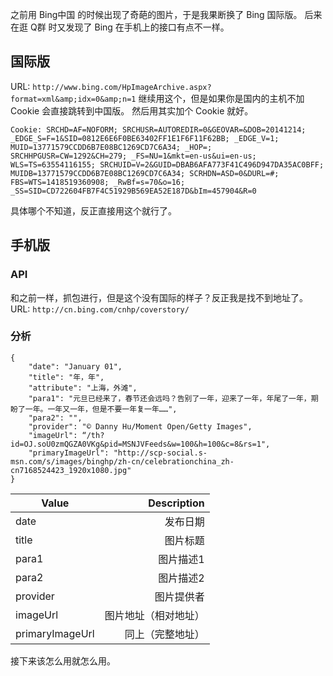 之前用 Bing中国 的时候出现了奇葩的图片，于是我果断换了 Bing 国际版。
后来在逛 Q群 时又发现了 Bing 在手机上的接口有点不一样。


## 国际版
URL: `http://www.bing.com/HpImageArchive.aspx?format=xml&amp;idx=0&amp;n=1`
继续用这个，但是如果你是国内的主机不加 Cookie 会直接跳转到中国版。
然后用其实加个 Cookie 就好。

```
Cookie: SRCHD=AF=NOFORM; SRCHUSR=AUTOREDIR=0&GEOVAR=&DOB=20141214; _EDGE_S=F=1&SID=0812E6E6F0BE63402FF1E1F6F11F62BB; _EDGE_V=1; MUID=13771579CCDD6B7E08BC1269CD7C6A34; _HOP=; SRCHHPGUSR=CW=1292&CH=279; _FS=NU=1&mkt=en-us&ui=en-us; WLS=TS=63554116155; SRCHUID=V=2&GUID=DBAB6AFA773F41C496D947DA35AC0BFF; MUIDB=13771579CCDD6B7E08BC1269CD7C6A34; SCRHDN=ASD=0&DURL=#; FBS=WTS=1418519360908; _RwBf=s=70&o=16; _SS=SID=CD722604FB7F4C51929B569EA52E187D&bIm=457904&R=0
```

具体哪个不知道，反正直接用这个就行了。

## 手机版

### API

和之前一样，抓包进行，但是这个没有国际的样子？反正我是找不到地址了。
URL: `http://cn.bing.com/cnhp/coverstory/`

### 分析


```
{
    "date": "January 01",
    "title": "年，年",
    "attribute": "上海，外滩",
    "para1": "元旦已经来了，春节还会远吗？告别了一年，迎来了一年，年尾了一年，期盼了一年。一年又一年，但是不要一年复一年……",
    "para2": "",
    "provider": "© Danny Hu/Moment Open/Getty Images",
    "imageUrl": “/th?id=OJ.soU0zmQGZA0VKg&pid=MSNJVFeeds&w=100&h=100&c=8&rs=1",
    "primaryImageUrl": "http://scp-social.s-msn.com/s/images/binghp/zh-cn/celebrationchina_zh-cn7168524423_1920x1080.jpg"
}
```

| Value | Description |
| ----- | -----------:|
| date  | 发布日期  |
| title | 图片标题  |
| para1 | 图片描述1 |
| para2 | 图片描述2 |
| provider | 图片提供者 |
| imageUrl | 图片地址（相对地址） |
| primaryImageUrl | 同上（完整地址）|

接下来该怎么用就怎么用。
